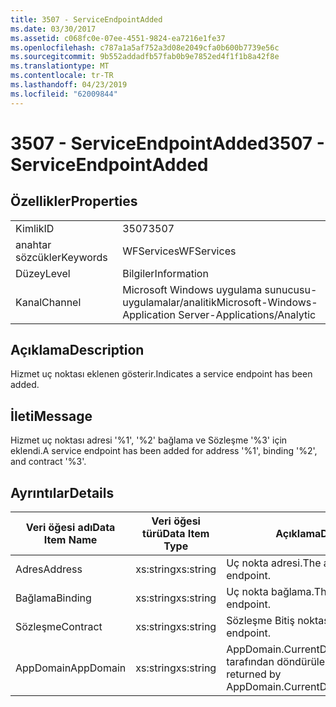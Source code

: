 ```yaml
---
title: 3507 - ServiceEndpointAdded
ms.date: 03/30/2017
ms.assetid: c068fc0e-07ee-4551-9824-ea7216e1fe37
ms.openlocfilehash: c787a1a5af752a3d08e2049cfa0b600b7739e56c
ms.sourcegitcommit: 9b552addadfb57fab0b9e7852ed4f1f1b8a42f8e
ms.translationtype: MT
ms.contentlocale: tr-TR
ms.lasthandoff: 04/23/2019
ms.locfileid: "62009844"
---
```

# <a name="3507---serviceendpointadded"></a><span data-ttu-id="d5c72-102">3507 - ServiceEndpointAdded</span><span class="sxs-lookup"><span data-stu-id="d5c72-102">3507 - ServiceEndpointAdded</span></span>
## <a name="properties"></a><span data-ttu-id="d5c72-103">Özellikler</span><span class="sxs-lookup"><span data-stu-id="d5c72-103">Properties</span></span>  
  
|||  
|-|-|  
|<span data-ttu-id="d5c72-104">Kimlik</span><span class="sxs-lookup"><span data-stu-id="d5c72-104">ID</span></span>|<span data-ttu-id="d5c72-105">3507</span><span class="sxs-lookup"><span data-stu-id="d5c72-105">3507</span></span>|  
|<span data-ttu-id="d5c72-106">anahtar sözcükler</span><span class="sxs-lookup"><span data-stu-id="d5c72-106">Keywords</span></span>|<span data-ttu-id="d5c72-107">WFServices</span><span class="sxs-lookup"><span data-stu-id="d5c72-107">WFServices</span></span>|  
|<span data-ttu-id="d5c72-108">Düzey</span><span class="sxs-lookup"><span data-stu-id="d5c72-108">Level</span></span>|<span data-ttu-id="d5c72-109">Bilgiler</span><span class="sxs-lookup"><span data-stu-id="d5c72-109">Information</span></span>|  
|<span data-ttu-id="d5c72-110">Kanal</span><span class="sxs-lookup"><span data-stu-id="d5c72-110">Channel</span></span>|<span data-ttu-id="d5c72-111">Microsoft Windows uygulama sunucusu-uygulamalar/analitik</span><span class="sxs-lookup"><span data-stu-id="d5c72-111">Microsoft-Windows-Application Server-Applications/Analytic</span></span>|  
  
## <a name="description"></a><span data-ttu-id="d5c72-112">Açıklama</span><span class="sxs-lookup"><span data-stu-id="d5c72-112">Description</span></span>  
 <span data-ttu-id="d5c72-113">Hizmet uç noktası eklenen gösterir.</span><span class="sxs-lookup"><span data-stu-id="d5c72-113">Indicates a service endpoint has been added.</span></span>  
  
## <a name="message"></a><span data-ttu-id="d5c72-114">İleti</span><span class="sxs-lookup"><span data-stu-id="d5c72-114">Message</span></span>  
 <span data-ttu-id="d5c72-115">Hizmet uç noktası adresi '%1', '%2' bağlama ve Sözleşme '%3' için eklendi.</span><span class="sxs-lookup"><span data-stu-id="d5c72-115">A service endpoint has been added for address '%1', binding '%2', and contract '%3'.</span></span>  
  
## <a name="details"></a><span data-ttu-id="d5c72-116">Ayrıntılar</span><span class="sxs-lookup"><span data-stu-id="d5c72-116">Details</span></span>  
  
|<span data-ttu-id="d5c72-117">Veri öğesi adı</span><span class="sxs-lookup"><span data-stu-id="d5c72-117">Data Item Name</span></span>|<span data-ttu-id="d5c72-118">Veri öğesi türü</span><span class="sxs-lookup"><span data-stu-id="d5c72-118">Data Item Type</span></span>|<span data-ttu-id="d5c72-119">Açıklama</span><span class="sxs-lookup"><span data-stu-id="d5c72-119">Description</span></span>|  
|--------------------|--------------------|-----------------|  
|<span data-ttu-id="d5c72-120">Adres</span><span class="sxs-lookup"><span data-stu-id="d5c72-120">Address</span></span>|<span data-ttu-id="d5c72-121">xs:string</span><span class="sxs-lookup"><span data-stu-id="d5c72-121">xs:string</span></span>|<span data-ttu-id="d5c72-122">Uç nokta adresi.</span><span class="sxs-lookup"><span data-stu-id="d5c72-122">The address of the endpoint.</span></span>|  
|<span data-ttu-id="d5c72-123">Bağlama</span><span class="sxs-lookup"><span data-stu-id="d5c72-123">Binding</span></span>|<span data-ttu-id="d5c72-124">xs:string</span><span class="sxs-lookup"><span data-stu-id="d5c72-124">xs:string</span></span>|<span data-ttu-id="d5c72-125">Uç nokta bağlama.</span><span class="sxs-lookup"><span data-stu-id="d5c72-125">The binding of the endpoint.</span></span>|  
|<span data-ttu-id="d5c72-126">Sözleşme</span><span class="sxs-lookup"><span data-stu-id="d5c72-126">Contract</span></span>|<span data-ttu-id="d5c72-127">xs:string</span><span class="sxs-lookup"><span data-stu-id="d5c72-127">xs:string</span></span>|<span data-ttu-id="d5c72-128">Sözleşme Bitiş noktası.</span><span class="sxs-lookup"><span data-stu-id="d5c72-128">The contract of the endpoint.</span></span>|  
|<span data-ttu-id="d5c72-129">AppDomain</span><span class="sxs-lookup"><span data-stu-id="d5c72-129">AppDomain</span></span>|<span data-ttu-id="d5c72-130">xs:string</span><span class="sxs-lookup"><span data-stu-id="d5c72-130">xs:string</span></span>|<span data-ttu-id="d5c72-131">AppDomain.CurrentDomain.FriendlyName tarafından döndürülen dize.</span><span class="sxs-lookup"><span data-stu-id="d5c72-131">The string returned by AppDomain.CurrentDomain.FriendlyName.</span></span>|
